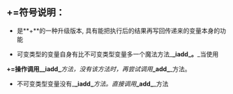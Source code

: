 ## **+=符号说明：**

* 是**+**的一种升级版本, 具有能把执行后的结果再写回传递来的变量本身的功能

* 可变类型的变量自身有比不可变类型变量多一个魔法方法_**\_iadd\_。**_当使用

**+=**操作调用_**\_iadd\_**_方法，没有该方法时，再尝试调用_**\_add\_**_方法。

* 不可变类型变量没有_**\_iadd\_**_方法。直接调用_**\_add\_**_方法



